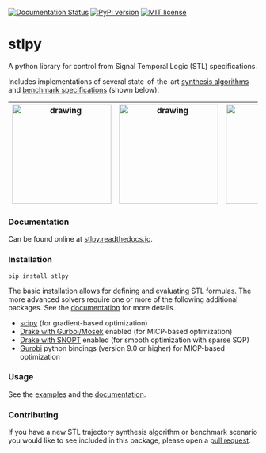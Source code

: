 [![Documentation Status](https://readthedocs.org/projects/stlpy/badge/?version=latest)](http://stlpy.readthedocs.io/?badge=latest)
[![PyPi version](https://badgen.net/pypi/v/stlpy/)](https://pypi.org/project/stlpy)
[![MIT license](https://img.shields.io/badge/License-MIT-blue.svg)](LICENSE)

# stlpy

A python library for control from Signal Temporal Logic (STL) specifications. 

Includes implementations of several state-of-the-art [synthesis algorithms](https://stlpy.readthedocs.io/en/latest/solvers.html) and [benchmark specifications](https://stlpy.readthedocs.io/en/latest/benchmarks.html) (shown below). 

| <img src="docs/source/images/either_or.png" alt="drawing" width="200"/> |<img src="docs/source/images/nonlinear_reach_avoid.png" alt="drawing" width="200"/> | <img src="docs/source/images/door_puzzle.png" alt="drawing" width="200"/> |<img src="docs/source/images/stepping_stones.png" alt="drawing" width="200"/> |
| --- | --- | --- | --- | 

### Documentation

Can be found online at [stlpy.readthedocs.io](https://stlpy.readthedocs.io/en/latest/index.html).

### Installation

```
pip install stlpy
```

The basic installation allows for defining and evaluating STL formulas. The more advanced solvers 
require one or more of the following additional packages. See the 
[documentation](https://stlpy.readthedocs.io/en/latest/solvers.html)
for more details.

- [scipy](https://scipy.org/install/) (for gradient-based optimization)
- [Drake with Gurboi/Mosek](https://drake.mit.edu/from_source.html#building-the-python-bindings) enabled (for MICP-based optimization)
- [Drake with SNOPT](https://drake.mit.edu/from_binary.html#binary-packages) enabled (for smooth optimization with sparse SQP)
- [Gurobi](https://www.gurobi.com/documentation/9.5/quickstart_linux/cs_using_pip_to_install_gr.html) python bindings (version 9.0 or higher) for MICP-based optimization

### Usage

See the [examples](examples) and the [documentation](https://stlpy.readthedocs.io/en/latest/getting_started.html#a-simple-example).

### Contributing

If you have a new STL trajectory synthesis algorithm or benchmark scenario you would like to see included in this package, please open a [pull request](https://github.com/vincekurtz/stlpy/pulls). 

